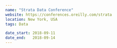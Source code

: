 ```yaml
---
name: "Strata Data Conference"
website: https://conferences.oreilly.com/strata
location: New York, USA
tags: Data

date_start: 2018-09-11
date_end:   2018-09-14
---
```

